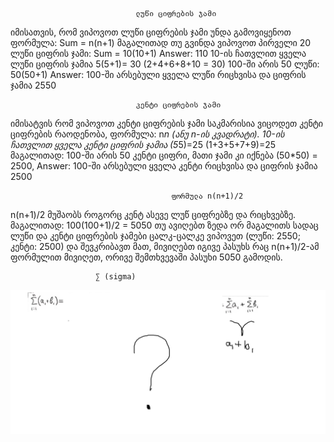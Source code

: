                                 ლუწი ციფრების ჯამი
იმისათვის, რომ ვიპოვოთ ლუწი ციფრების ჯამი უნდა გამოვიყენოთ ფორმულა: Sum = n(n+1)
მაგალითად თუ გვინდა ვიპოვოთ პირველი 20 ლუწი ციფრის ჯამი: Sum = 10(10+1) Answer: 110
10-ის ჩათვლით ყველა ლუწი ციფრის ჯამია 5(5+1)= 30 
                                      (2+4+6+8+10 = 30)
100-ში არის 50 ლუწი: 50(50+1) Answer:  100-ში არსებული ყველა ლუწი რიცხვისა და ციფრის ჯამია 2550 

                                კენტი ციფრების ჯამი
იმისატვის რომ ვიპოვოთ კენტი ციფრების ჯამი საკმარისია ვიცოდეთ კენტი ციფრების რაოდენობა, ფორმულა: n*n (ანუ n-ის კვადრატი).
10-ის ჩათვლით ყველა კენტი ციფრის ჯამია (5*5)=25
                                    (1+3+5+7+9)=25
მაგალითად: 100-ში არის 50 კენტი ციფრი, მათი ჯამი კი იქნება (50*50) = 2500, Answer: 100-ში არსებული ყველა კენტი რიცხვისა და ციფრის ჯამია 2500 


                                        ფორმულა n(n+1)/2

​n(n+1)/2 მუშაობს როგორც კენტ ასევე ლუწ ციფრებზე და რიცხვებზე.
მაგალითად: 100(100+1)/2 = 5050
თუ ავიღებთ ზედა ორ მაგალითს სადაც ლუწი და კენტი ციფრების ჯამები ცალკ-ცალკე ვიპოვეთ (ლუწი: 2550; კენტი: 2500) და 
შევკრიბავთ მათ, მივიღებთ იგივე პასუხს რაც n(n+1)/2-ამ ფორმულით მივიღეთ, ორივე შემთხვევაში პასუხი 5050 გამოდის.


                       ∑ (sigma)

![alt text](image-1.png)



